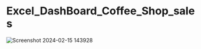 # Excel_DashBoard_Coffee_Shop_sales
![Screenshot 2024-02-15 143928](https://github.com/user-attachments/assets/be4737a1-b2ea-4f80-9e1d-f607e8b31bd0)
